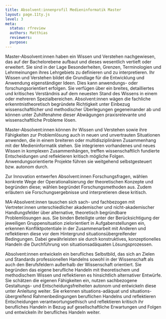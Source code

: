 ```yaml
---
title: Absolvent:innenprofil Medieninformatik Master
layout: page.11ty.js
level: 3
meta:
  status: rfreview
  authors: Matthias
  reviewers: 
  purpose:
---
```


Master-Absolvent\:innen haben ein Wissen und Verstehen nachgewiesen, das auf der Bachelorebene aufbaut und dieses wesentlich vertieft oder erweitert. Sie sind in der Lage Besonderheiten, Grenzen, Terminologien und Lehrmeinungen ihres Lehrgebiets zu definieren und zu interpretieren. Ihr Wissen und Verstehen bildet die Grundlage für die Entwicklung und Anwendung eigenständiger Ideen. Dies kann anwendungs- oder forschungsorientiert erfolgen. Sie verfügen über ein breites, detailliertes und kritisches Verständnis auf dem neuesten Stand des Wissens in einem oder mehreren Spezialbereichen. Absolvent\:innen wägen die fachliche erkenntnistheoretisch begründete Richtigkeit unter Einbezug wissenschaftlicher und methodischer Überlegungen gegeneinander ab und können unter Zuhilfenahme dieser Abwägungen praxisrelevante und wissenschaftliche Probleme lösen.

Master-Absolvent\:innen können ihr Wissen und Verstehen sowie ihre Fähigkeiten zur Problemlösung auch in neuen und unvertrauten Situationen anwenden, die in einem breiteren oder multidisziplinären Zusammenhang mit der Medieninformatik stehen. Sie integrieren vorhandenes und neues Wissen in komplexen Zusammenhängen, treffen wissenschaftlich fundierte Entscheidungen und reflektieren kritisch mögliche Folgen. Anwendungsorientierte Projekte führen sie weitgehend selbstgesteuert bzw. autonom durch.

Zur Innovation entwerfen Absolvent\:innen Forschungsfragen, wählen konkrete Wege der Operationalisierung der theoretischen Konzepte und begründen diese; wählen begründet Forschungsmethoden aus. Zudem erläutern sie Forschungsergebnisse und interpretieren diese kritisch.

MA-Absolvent\:innen tauschen sich sach- und fachbezogen mit Vertreter\:innen unterschiedlicher akademischer und nicht-akademischer Handlungsfelder über alternative, theoretisch begründbare Problemlösungen aus. Sie binden Beteiligte unter der Berücksichtigung der jeweiligen Gruppensituation zielorientiert in Aufgabenstellungen ein, erkennen Konfliktpotentiale in der Zusammenarbeit mit Anderen und reflektieren diese vor dem Hintergrund situationsübergreifender Bedingungen. Dabei gewährleisten sie durch konstruktives, konzeptionelles Handeln die Durchführung von situationsadäquaten Lösungsprozessen.

Absolvent\:innen entwickeln ein berufliches Selbstbild, das sich an Zielen und Standards professionellen Handelns sowohl in der Wissenschaft als auch den Berufsfeldern außerhalb der Wissenschaft orientiert. Sie begründen das eigene berufliche Handeln mit theoretischem und methodischem Wissen und reflektieren es hinsichtlich alternativer Entwürfe. Sie schätzen die eigenen Fähigkeiten ein, nutzen sachbezogene Gestaltungs- und Entscheidungsfreiheiten autonom und entwickeln diese unter Anleitung weiter. Sie erkennen situations-adäquat und situations-übergreifend Rahmenbedingungen beruflichen Handelns und reflektieren Entscheidungen verantwortungsethisch und reflektieren kritisch ihr berufliches Handeln in Bezug auf gesellschaftliche Erwartungen und Folgen und entwickeln ihr berufliches Handeln weiter.
